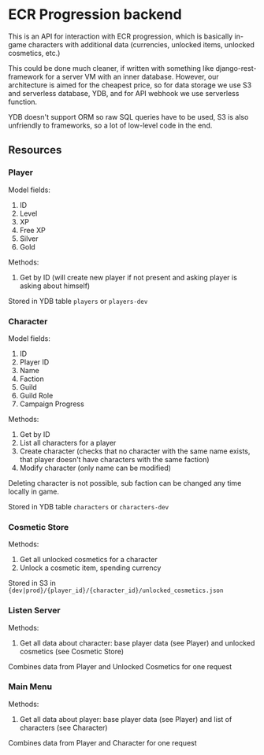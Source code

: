 
# ECR Progression backend

This is an API for interaction with ECR progression, which is basically in-game characters with 
additional data (currencies, unlocked items, unlocked cosmetics, etc.)

This could be done much cleaner, if written with something like django-rest-framework for a 
server VM with an inner database. However, our architecture is aimed for the cheapest price, so 
for data storage we use S3 and serverless database, YDB, and for API webhook we use serverless function.

YDB doesn't support ORM so raw SQL queries have to be used, S3 is also unfriendly to frameworks, 
so a lot of low-level code in the end.

## Resources

### Player

Model fields:
1) ID
2) Level
3) XP
4) Free XP
5) Silver
6) Gold

Methods:
1) Get by ID (will create new player if not present and asking player is asking about himself)

Stored in YDB table `players` or `players-dev`

### Character

Model fields:
1) ID
2) Player ID
3) Name
4) Faction
5) Guild
6) Guild Role
7) Campaign Progress

Methods:
1) Get by ID
2) List all characters for a player
3) Create character (checks that no character with the same name exists, 
that player doesn't have characters with the same faction)
4) Modify character (only name can be modified)

Deleting character is not possible, sub faction can be changed any time locally in game.

Stored in YDB table `characters` or `characters-dev`

### Cosmetic Store

Methods:
1) Get all unlocked cosmetics for a character
2) Unlock a cosmetic item, spending currency

Stored in S3 in `{dev|prod}/{player_id}/{character_id}/unlocked_cosmetics.json`

### Listen Server

Methods:
1) Get all data about character: base player data (see Player) and unlocked cosmetics (see Cosmetic Store)

Combines data from Player and Unlocked Cosmetics for one request

### Main Menu

Methods:
1) Get all data about player: base player data (see Player) and list of characters (see Character)

Combines data from Player and Character for one request
